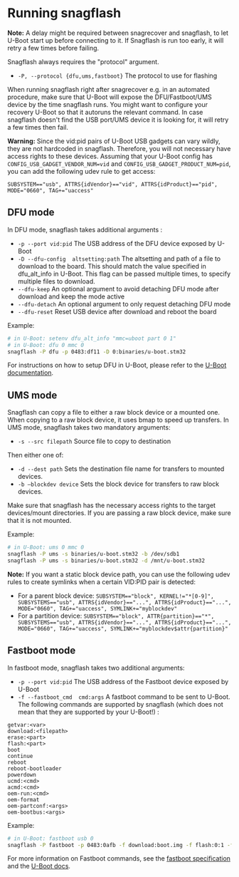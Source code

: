 # Running snagflash

**Note:** A delay might be required between snagrecover and snagflash, to let
U-Boot start up before connecting to it. If Snagflash is run too early, it will
retry a few times before failing.

Snagflash always requires the "protocol" argument.

 * `-P, --protocol {dfu,ums,fastboot}`
   The protocol to use for flashing

When running snagflash right after snagrecover e.g. in an automated procedure,
make sure that U-Boot will expose the DFU/Fastboot/UMS device by the time
snagflash runs. You might want to configure your recovery U-Boot so that it
autoruns the relevant command. In case snagflash doesn't find the USB port/UMS
device it is looking for, it will retry a few times then fail.

**Warning:** Since the vid:pid pairs of U-Boot USB gadgets can vary wildly, they
are not hardcoded in snagflash. Therefore, you will not necessary have access
rights to these devices. Assuming that your U-Boot config has
`CONFIG_USB_GADGET_VENDOR_NUM=vid` and `CONFIG_USB_GADGET_PRODUCT_NUM=pid`, you
can add the following udev rule to get access:

`SUBSYSTEM=="usb", ATTRS{idVendor}=="vid", ATTRS{idProduct}=="pid", MODE="0660", TAG+="uaccess"`

## DFU mode

In DFU mode, snagflash takes additional arguments :

 * `-p --port vid:pid`
   The USB address of the DFU device exposed by U-Boot
 * `-D --dfu-config  altsetting:path`
   The altsetting and path of a file to download to the board. This should match
   the value specified in dfu\_alt\_info in U-Boot. This flag can be passed
   multiple times, to specify multiple files to download.
 * `--dfu-keep`
   An optional argument to avoid detaching DFU mode after download and keep the mode active
 * `--dfu-detach`
   An optional argument to only request detaching DFU mode
 * `--dfu-reset`
   Reset USB device after download and reboot the board

Example:
```bash
# in U-Boot: setenv dfu_alt_info "mmc=uboot part 0 1"
# in U-Boot: dfu 0 mmc 0
snagflash -P dfu -p 0483:df11 -D 0:binaries/u-boot.stm32
```

For instructions on how to setup DFU in U-Boot, please refer to the [U-Boot
documentation](https://u-boot.readthedocs.io/en/latest/usage/dfu.html).

## UMS mode

Snagflash can copy a file to either a raw block device or a mounted one. When
copying to a raw block device, it uses bmap to speed up transfers.
In UMS mode, snagflash takes two mandatory arguments:

 * `-s --src filepath`
   Source file to copy to destination

Then either one of:

 * `-d --dest path`
   Sets the destination file name for transfers to mounted devices.
 * `-b –blockdev device`
   Sets the block device for transfers to raw block devices.

Make sure that snagflash has the necessary access rights to the target
devices/mount directories. If you are passing a raw block device, make sure that
it is not mounted.

Example:

```bash
# in U-Boot: ums 0 mmc 0
snagflash -P ums -s binaries/u-boot.stm32 -b /dev/sdb1
snagflash -P ums -s binaries/u-boot.stm32 -d /mnt/u-boot.stm32
```

**Note:** If you want a static block device path, you can use the following udev
rules to create symlinks when a certain VID:PID pair is detected: 
- For a parent block device: `SUBSYSTEM=="block", KERNEL!="*[0-9]",
  SUBSYSTEMS=="usb", ATTRS{idVendor}=="...", ATTRS{idProduct}=="...",
  MODE="0660", TAG+="uaccess", SYMLINK+="myblockdev"`
- For a partition device: `SUBSYSTEM=="block", ATTR{partition}=="*",
  SUBSYSTEMS=="usb", ATTRS{idVendor}=="...", ATTRS{idProduct}=="...",
  MODE="0660", TAG+="uaccess", SYMLINK+="myblockdev$attr{partition}"`


## Fastboot mode

In fastboot mode, snagflash takes two additional arguments:

 * `-p --port vid:pid`
   The USB address of the Fastboot device exposed by U-Boot
 * `-f --fastboot_cmd  cmd:args`
   A fastboot command to be sent to U-Boot. The following commands are supported
   by snagflash (which does not mean that they are supported by your U-Boot!) :

```
getvar:<var>
download:<filepath>
erase:<part>
flash:<part>
boot
continue
reboot
reboot-bootloader
powerdown
ucmd:<cmd>
acmd:<cmd>
oem-run:<cmd>
oem-format
oem-partconf:<args>
oem-bootbus:<args>
```

Example:
```bash
# in U-Boot: fastboot usb 0
snagflash -P fastboot -p 0483:0afb -f download:boot.img -f flash:0:1 -f boot
```

For more information on Fastboot commands, see the [fastboot
specification](https://android.googlesource.com/platform/system/core/+/refs/heads/master/fastboot/README.md)
and the [U-Boot
docs](https://elixir.bootlin.com/u-boot/v2023.04/source/doc/android/fastboot.rst).

